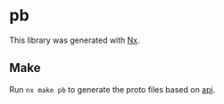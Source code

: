 # pb

This library was generated with [Nx](https://nx.dev).

## Make

Run `nx make pb` to generate the proto files based on [api](../../api/).
